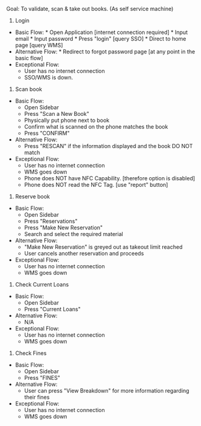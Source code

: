 Goal: To validate, scan & take out books. (As self service machine)

1. Login
  * Basic Flow:
		* Open Application [internet connection required]
		* Input email
		* Input password
		* Press "login" [query SSO]
		* Direct to home page [query WMS]
  * Alternative Flow:
		* Redirect to forgot password page [at any point in the basic flow]
  * Exceptional Flow:
    * User has no internet connection
    * SSO/WMS is down.

1. Scan book
  * Basic Flow:
    * Open Sidebar
    * Press "Scan a New Book"
    * Physically put phone next to book
    * Confirm what is scanned on the phone matches the book
    * Press "CONFIRM"
  * Alternative Flow:
    * Press "RESCAN" if the information displayed and the book DO NOT match
  * Exceptional Flow:
    * User has no internet connection
    * WMS goes down
    * Phone does NOT have NFC Capability. [therefore option is disabled]
    * Phone does NOT read the NFC Tag. [use "report" button]

1. Reserve book
  * Basic Flow:
    * Open Sidebar
    * Press "Reservations"
    * Press "Make New Reservation"
    * Search and select the required material
  * Alternative Flow:
    * "Make New Reservation" is greyed out as takeout limit reached
    * User cancels another reservation and proceeds
  * Exceptional Flow:
    * User has no internet connection
    * WMS goes down

1. Check Current Loans
  * Basic Flow:
    * Open Sidebar
    * Press "Current Loans"
  * Alternative Flow:
    * N/A
  * Exceptional Flow:
    * User has no internet connection
    * WMS goes down

1. Check Fines
  * Basic Flow:
    * Open Sidebar
    * Press "FINES"
  * Alternative Flow:
    * User can press "View Breakdown" for more information regarding their fines
  * Exceptional Flow:
    * User has no internet connection
    * WMS goes down
